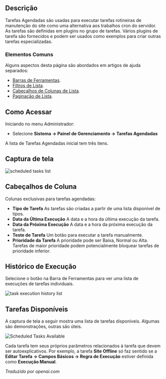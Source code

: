 <!-- Filename: Help5.x:Scheduled_Tasks / Display title: Tarefas agendadas -->

## Descrição

Tarefas Agendadas são usadas para executar tarefas rotineiras de manutenção do site como uma alternativa aos trabalhos cron do servidor. As tarefas são definidas em plugins no grupo de tarefas. Vários plugins de tarefa são fornecidos e podem ser usados como exemplos para criar outras tarefas especializadas.

### Elementos Comuns

Alguns aspectos desta página são abordados em artigos de ajuda separados:

* [Barras de Ferramentas](jdocmanual?article=help/common-elements/toolbars).
* [Filtros de Lista](jdocmanual?article=help/common-elements/list-filters).
* [Cabeçalhos de Colunas de Lista](jdocmanual?article=help/common-elements/list-column-headers).
* [Paginação de Lista](jdocmanual?article=help/common-elements/list-pagination).

## Como Acessar

Iniciando no menu Administrador:

- Selecione **Sistema → Painel de Gerenciamento → Tarefas Agendadas**

A lista de Tarefas Agendadas inicial tem três itens.

## Captura de tela

![scheduled tasks list](../../../ptbr/images/maintenance/scheduled-tasks-list.png)

## Cabeçalhos de Coluna

Colunas exclusivas para tarefas agendadas:

- **Tipo de Tarefa** As tarefas são criadas a partir de uma lista disponível de tipos.
- **Data da Última Execução** A data e a hora da última execução da tarefa.
- **Data da Próxima Execução** A data e a hora da próxima execução da tarefa.
- **Teste de Tarefa** Um botão para executar a tarefa manualmente.
- **Prioridade da Tarefa** A prioridade pode ser Baixa, Normal ou Alta. Tarefas de maior prioridade podem potencialmente bloquear tarefas de prioridade inferior.

## Histórico de Execução

Selecione o botão na Barra de Ferramentas para ver uma lista de execuções de tarefas individuais.

![task execution history list](../../../ptbr/images/maintenance/scheduled-tasks-logs.png)

## Tarefas Disponíveis

A captura de tela a seguir mostra uma lista de tarefas disponíveis. Algumas são demonstrações, outras são úteis.

![Scheduled Tasks Available](../../../ptbr/images/maintenance/scheduled-tasks-types.png)

Cada tarefa tem seus próprios parâmetros relacionados à tarefa que devem ser autoexplicativos. Por exemplo, a tarefa **Site Offline** só faz sentido se a **Editar Tarefa → Campos Básicos → Regra de Execução** estiver definida como **Execução Manual**.

*Traduzido por openai.com*
